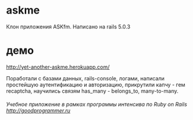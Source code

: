 # askme

Клон приложения ASKfm. Написано на rails 5.0.3

# демо
http://yet-another-askme.herokuapp.com/


Поработали с базами данных, rails-console, логами, написали простейшую аутентификацию и авторизацию, прикрутили  капчу - гем recaptcha, научились связям has_many - belongs_to, many-to-many.

###### Учебное приложение в рамках программы интенсива по Ruby on Rails http://goodprogrammer.ru
